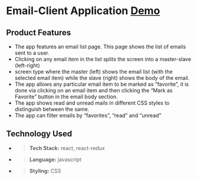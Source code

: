 # Email-Client Application [Demo](https://email-client1.netlify.app/)



## Product Features
- The app features an email list page. This page shows the list of emails sent to a user.
- Clicking on any email item in the list splits the screen into a master-slave (left-right)
- screen type where the master (left) shows the email list (with the selected email item) while the
slave (right) shows the body of the email.
- The app allows any particular email item to be marked as “favorite”, it is done
via clicking on an email item and then clicking the “Mark as Favorite” button in the email body
section.
- The app shows read and unread mails in different CSS styles to distinguish between
the same.
- The app can filter emails by “favorites”, “read” and “unread”

## Technology Used

- > **Tech Stack:** react, react-redux
- > **Language:** javascript
- > **Styling:** CSS



 

